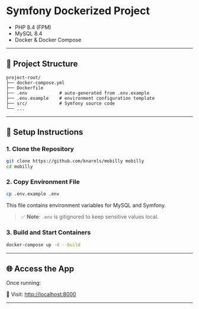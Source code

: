 # Symfony Dockerized Project

* PHP 8.4 (FPM)
* MySQL 8.4
* Docker & Docker Compose

---

## 🧱 Project Structure

```
project-root/
├── docker-compose.yml
├── Dockerfile
├── .env            # auto-generated from .env.example
├── .env.example    # environment configuration template
├── src/            # Symfony source code
└── ...
```

---

## 🚀 Setup Instructions

### 1. Clone the Repository

```bash
git clone https://github.com/knarels/mobilly mobilly
cd mobilly
```

### 2. Copy Environment File

```bash
cp .env.example .env
```

This file contains environment variables for MySQL and Symfony.

> ✅ **Note**: `.env` is gitignored to keep sensitive values local.

### 3. Build and Start Containers

```bash
docker-compose up -d --build
```

---

## 🌐 Access the App

Once running:

🔗 Visit: [http://localhost:8000](http://localhost:8000)

---
